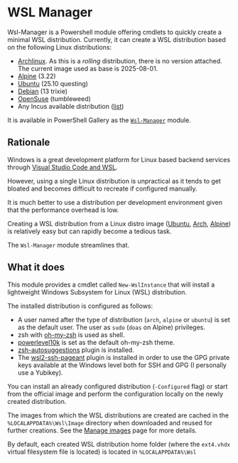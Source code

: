 # WSL Manager

Wsl-Manager is a Powershell module offering cmdlets to quickly create a minimal
WSL distribution. Currently, it can create a WSL distribution based on the
following Linux distributions:

-   [Archlinux]. As this is a _rolling_ distribution, there is no version
    attached. The current image used as base is 2025-08-01.
-   [Alpine] (3.22)
-   [Ubuntu] (25.10 questing)
-   [Debian] (13 trixie)
-   [OpenSuse] (tumbleweed)
-   Any Incus available distribution
    ([list](https://images.linuxcontainers.org/images))

It is available in PowerShell Gallery as the
[`Wsl-Manager`](https://www.powershellgallery.com/packages/Wsl-Manager) module.

## Rationale

Windows is a great development platform for Linux based backend services through
[Visual Studio Code and WSL](https://code.visualstudio.com/docs/remote/wsl).

However, using a single Linux distribution is unpractical as it tends to get
bloated and becomes difficult to recreate if configured manually.

It is much better to use a distribution per development environment given that
the performance overhead is low.

Creating a WSL distribution from a Linux distro image
([Ubuntu](https://cdimages.ubuntu.com/ubuntu-wsl),
[Arch](https://archive.archlinux.org/iso/2025.08.01/),
[Alpine](https://dl-cdn.alpinelinux.org/alpine/v3.22/releases/x86_64/)) is
relatively easy but can rapidly become a tedious task.

The `Wsl-Manager` module streamlines that.

## What it does

This module provides a cmdlet called `New-WslInstance` that will install a
lightweight Windows Subsystem for Linux (WSL) distribution.

The installed distribution is configured as follows:

-   A user named after the type of distribution (`arch`, `alpine` or `ubuntu`)
    is set as the default user. The user as `sudo` (`doas` on Alpine)
    privileges.
-   zsh with [oh-my-zsh](https://ohmyz.sh/) is used as shell.
-   [powerlevel10k](https://github.com/romkatv/powerlevel10k) is set as the
    default oh-my-zsh theme.
-   [zsh-autosuggestions](https://github.com/zsh-users/zsh-autosuggestions)
    plugin is installed.
-   The
    [wsl2-ssh-pageant](https://github.com/antoinemartin/wsl2-ssh-pageant-oh-my-zsh-plugin)
    plugin is installed in order to use the GPG private keys available at the
    Windows level both for SSH and GPG (I personally use a Yubikey).

You can install an already configured distribution (`-Configured` flag) or start
from the official image and perform the configuration locally on the newly
created distribution.

The images from which the WSL distributions are created are cached in the
`%LOCALAPPDATA%\Wsl\Image` directory when downloaded and reused for further
creations. See the [Manage images](usage/manage-root-filesystems.md) page for
more details.

By default, each created WSL distribution home folder (where the `ext4.vhdx`
virtual filesystem file is located) is located in `%LOCALAPPDATA%\Wsl`

[archlinux]: https://archlinux.org/
[alpine]: https://www.alpinelinux.org/
[ubuntu]: https://ubuntu.org
[debian]: https://debian.org
[opensuse]: https://www.opensuse.org
